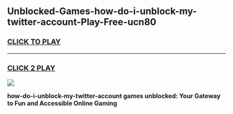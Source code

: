 
## Unblocked-Games-how-do-i-unblock-my-twitter-account-Play-Free-ucn80
<h3>
<a href="https://premium76.site?title=how-do-i-unblock-my-twitter-account&ref=10A">CLICK TO PLAY</a></h3>
<hr>

<h3>
<a href="https://premium76.site?title=how-do-i-unblock-my-twitter-account&ref=10A">CLICK 2 PLAY</a>
  
</h3>

<a href="https://premium76.site?title=how-do-i-unblock-my-twitter-account&ref=10A"><img src="https://clearcache.store/games.png"></a>


**how-do-i-unblock-my-twitter-account games unblocked: Your Gateway to Fun and Accessible Online Gaming**
